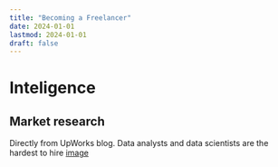 ```yaml
---
title: "Becoming a Freelancer"
date: 2024-01-01
lastmod: 2024-01-01
draft: false
---
```


# Inteligence

## Market research
Directly from UpWorks blog. Data analysts and data scientists are the hardest to hire
[image](./images/Labor_Market_Trends_Upwork.png)
